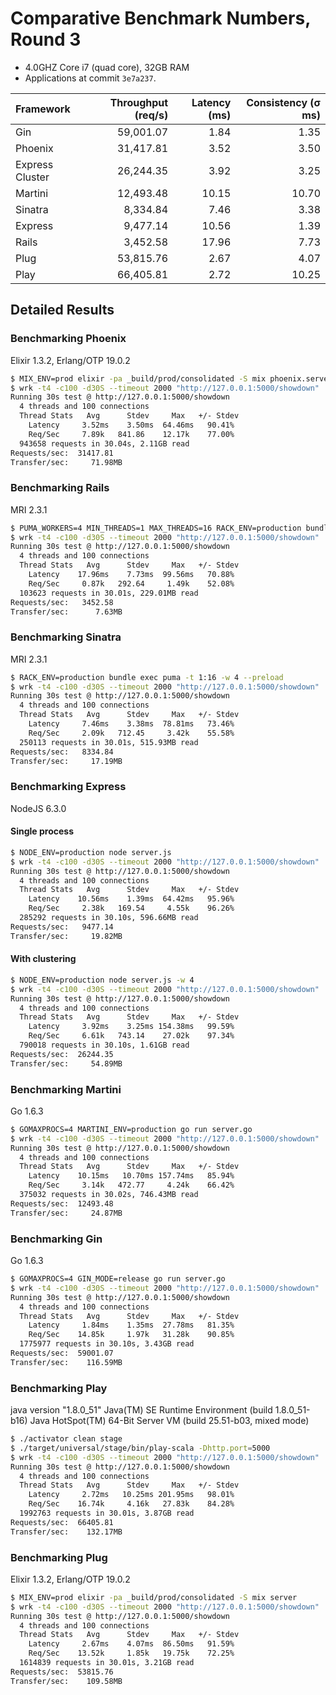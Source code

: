 # Comparative Benchmark Numbers, Round 3
 - 4.0GHZ Core i7 (quad core), 32GB RAM
 - Applications at commit `3e7a237`.

| Framework      | Throughput (req/s) | Latency (ms) | Consistency (σ ms) |
| :------------- | -----------------: | -----------: | -----------------: |
| Gin            |         59,001.07  |        1.84  |              1.35  |
| Phoenix        |         31,417.81  |        3.52  |              3.50  |
| Express Cluster|         26,244.35  |        3.92  |              3.25  |
| Martini        |         12,493.48  |       10.15  |             10.70  |
| Sinatra        |          8,334.84  |        7.46  |              3.38  |
| Express        |          9,477.14  |       10.56  |              1.39  |
| Rails          |          3,452.58  |       17.96  |              7.73  |
| Plug           |         53,815.76  |        2.67  |              4.07  |
| Play           |         66,405.81  |        2.72  |             10.25  |


## Detailed Results

### Benchmarking Phoenix
Elixir 1.3.2, Erlang/OTP 19.0.2

```bash
$ MIX_ENV=prod elixir -pa _build/prod/consolidated -S mix phoenix.server
$ wrk -t4 -c100 -d30S --timeout 2000 "http://127.0.0.1:5000/showdown"
Running 30s test @ http://127.0.0.1:5000/showdown
  4 threads and 100 connections
  Thread Stats   Avg      Stdev     Max   +/- Stdev
    Latency     3.52ms    3.50ms  64.46ms   90.41%
    Req/Sec     7.89k   841.86    12.17k    77.00%
  943658 requests in 30.04s, 2.11GB read
Requests/sec:  31417.81
Transfer/sec:     71.98MB
```

### Benchmarking Rails
MRI 2.3.1

```bash
$ PUMA_WORKERS=4 MIN_THREADS=1 MAX_THREADS=16 RACK_ENV=production bundle exec puma
$ wrk -t4 -c100 -d30S --timeout 2000 "http://127.0.0.1:5000/showdown"
Running 30s test @ http://127.0.0.1:5000/showdown
  4 threads and 100 connections
  Thread Stats   Avg      Stdev     Max   +/- Stdev
    Latency    17.96ms    7.73ms  99.56ms   70.88%
    Req/Sec     0.87k   292.64     1.49k    52.08%
  103623 requests in 30.01s, 229.01MB read
Requests/sec:   3452.58
Transfer/sec:      7.63MB
```

### Benchmarking Sinatra
MRI 2.3.1

```bash
$ RACK_ENV=production bundle exec puma -t 1:16 -w 4 --preload
$ wrk -t4 -c100 -d30S --timeout 2000 "http://127.0.0.1:5000/showdown"
Running 30s test @ http://127.0.0.1:5000/showdown
  4 threads and 100 connections
  Thread Stats   Avg      Stdev     Max   +/- Stdev
    Latency     7.46ms    3.38ms  78.81ms   73.46%
    Req/Sec     2.09k   712.45     3.42k    55.58%
  250113 requests in 30.01s, 515.93MB read
Requests/sec:   8334.84
Transfer/sec:     17.19MB
```

### Benchmarking Express
NodeJS 6.3.0

#### Single process
```bash
$ NODE_ENV=production node server.js
$ wrk -t4 -c100 -d30S --timeout 2000 "http://127.0.0.1:5000/showdown"
Running 30s test @ http://127.0.0.1:5000/showdown
  4 threads and 100 connections
  Thread Stats   Avg      Stdev     Max   +/- Stdev
    Latency    10.56ms    1.39ms  64.42ms   95.96%
    Req/Sec     2.38k   169.54     4.55k    96.26%
  285292 requests in 30.10s, 596.66MB read
Requests/sec:   9477.14
Transfer/sec:     19.82MB
```

#### With clustering
```bash
$ NODE_ENV=production node server.js -w 4
$ wrk -t4 -c100 -d30S --timeout 2000 "http://127.0.0.1:5000/showdown"
Running 30s test @ http://127.0.0.1:5000/showdown
  4 threads and 100 connections
  Thread Stats   Avg      Stdev     Max   +/- Stdev
    Latency     3.92ms    3.25ms 154.38ms   99.59%
    Req/Sec     6.61k   743.14    27.02k    97.34%
  790018 requests in 30.10s, 1.61GB read
Requests/sec:  26244.35
Transfer/sec:     54.89MB
```

### Benchmarking Martini
Go 1.6.3

```bash
$ GOMAXPROCS=4 MARTINI_ENV=production go run server.go
$ wrk -t4 -c100 -d30S --timeout 2000 "http://127.0.0.1:5000/showdown"
Running 30s test @ http://127.0.0.1:5000/showdown
  4 threads and 100 connections
  Thread Stats   Avg      Stdev     Max   +/- Stdev
    Latency    10.15ms   10.70ms 157.74ms   85.94%
    Req/Sec     3.14k   472.77     4.24k    66.42%
  375032 requests in 30.02s, 746.43MB read
Requests/sec:  12493.48
Transfer/sec:     24.87MB
```

### Benchmarking Gin
Go 1.6.3

```bash
$ GOMAXPROCS=4 GIN_MODE=release go run server.go
$ wrk -t4 -c100 -d30S --timeout 2000 "http://127.0.0.1:5000/showdown"
Running 30s test @ http://127.0.0.1:5000/showdown
  4 threads and 100 connections
  Thread Stats   Avg      Stdev     Max   +/- Stdev
    Latency     1.84ms    1.35ms  27.78ms   81.35%
    Req/Sec    14.85k     1.97k   31.28k    90.85%
  1775977 requests in 30.10s, 3.43GB read
Requests/sec:  59001.07
Transfer/sec:    116.59MB
```

### Benchmarking Play
java version "1.8.0_51"
Java(TM) SE Runtime Environment (build 1.8.0_51-b16)
Java HotSpot(TM) 64-Bit Server VM (build 25.51-b03, mixed mode)

```bash
$ ./activator clean stage
$ ./target/universal/stage/bin/play-scala -Dhttp.port=5000
$ wrk -t4 -c100 -d30S --timeout 2000 "http://127.0.0.1:5000/showdown"
Running 30s test @ http://127.0.0.1:5000/showdown
  4 threads and 100 connections
  Thread Stats   Avg      Stdev     Max   +/- Stdev
    Latency     2.72ms   10.25ms 201.95ms   98.01%
    Req/Sec    16.74k     4.16k   27.83k    84.28%
  1992763 requests in 30.01s, 3.87GB read
Requests/sec:  66405.81
Transfer/sec:    132.17MB
```

### Benchmarking Plug
Elixir 1.3.2, Erlang/OTP 19.0.2

```bash
$ MIX_ENV=prod elixir -pa _build/prod/consolidated -S mix server
$ wrk -t4 -c100 -d30S --timeout 2000 "http://127.0.0.1:5000/showdown"
Running 30s test @ http://127.0.0.1:5000/showdown
  4 threads and 100 connections
  Thread Stats   Avg      Stdev     Max   +/- Stdev
    Latency     2.67ms    4.07ms  86.50ms   91.59%
    Req/Sec    13.52k     1.85k   19.75k    72.25%
  1614839 requests in 30.01s, 3.21GB read
Requests/sec:  53815.76
Transfer/sec:    109.58MB
```
